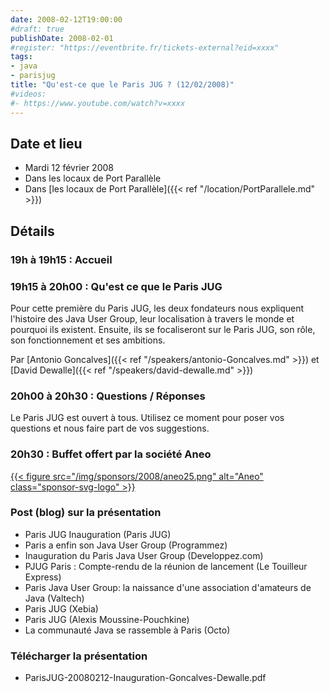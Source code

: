 ```yaml
---
date: 2008-02-12T19:00:00
#draft: true
publishDate: 2008-02-01
#register: "https://eventbrite.fr/tickets-external?eid=xxxx"
tags:
- java
- parisjug
title: "Qu'est-ce que le Paris JUG ? (12/02/2008)"
#videos: 
#- https://www.youtube.com/watch?v=xxxx
---
```


## Date et lieu

* Mardi 12 février 2008
* Dans les locaux de Port Parallèle
* Dans [les locaux de Port Parallèle]({{< ref "/location/PortParallele.md" >}})
<!-- Photos - 65 participants -->

## Détails

### 19h à 19h15 : Accueil

### 19h15 à 20h00 : Qu'est ce que le Paris JUG

Pour cette première du Paris JUG, les deux fondateurs nous expliquent l'histoire des Java User Group, leur localisation à travers le monde et pourquoi ils existent. Ensuite, ils se focaliseront sur le Paris JUG, son rôle, son fonctionnement et ses ambitions.

Par [Antonio Goncalves]({{< ref "/speakers/antonio-Goncalves.md" >}})
et [David Dewalle]({{< ref "/speakers/david-dewalle.md" >}})

### 20h00 à 20h30 : Questions / Réponses

Le Paris JUG est ouvert à tous. Utilisez ce moment pour poser vos questions et nous faire part de vos suggestions.

### 20h30 : Buffet offert par la société Aneo

[{{< figure src="/img/sponsors/2008/aneo25.png" alt="Aneo" class="sponsor-svg-logo" >}}](http://www.aneo.fr/)

### Post (blog) sur la présentation

* Paris JUG Inauguration (Paris JUG)
* Paris a enfin son Java User Group (Programmez)
* Inauguration du Paris Java User Group (Developpez.com)
* PJUG Paris : Compte-rendu de la réunion de lancement (Le Touilleur Express)
* Paris Java User Group: la naissance d'une association d'amateurs de Java (Valtech)
* Paris JUG (Xebia)
* Paris JUG (Alexis Moussine-Pouchkine)
* La communauté Java se rassemble à Paris (Octo)

### Télécharger la présentation

* ParisJUG-20080212-Inauguration-Goncalves-Dewalle.pdf
